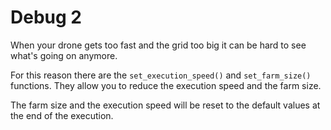 # Debug 2
When your drone gets too fast and the grid too big it can be hard to see what's going on anymore.

For this reason there are the `set_execution_speed()` and `set_farm_size()` functions.
They allow you to reduce the execution speed and the farm size. 

The farm size and the execution speed will be reset to the default values at the end of the execution.